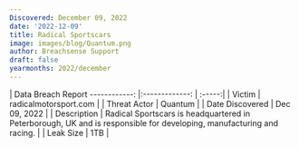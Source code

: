 ```yaml
---
Discovered: December 09, 2022
date: '2022-12-09'
title: Radical Sportscars
image: images/blog/Quantum.png
author: Breachsense Support
draft: false
yearmonths: 2022/december
---
```



| Data Breach Report
------------:     |:-------------:    | :-----:|
| Victim      | radicalmotorsport.com      | 
| Threat Actor      | Quantum      | 
| Date Discovered      | Dec 09, 2022      | 
| Description      | Radical Sportscars is headquartered in Peterborough, UK and is responsible for developing, manufacturing and racing.      | 
| Leak Size      | 1TB      | 

